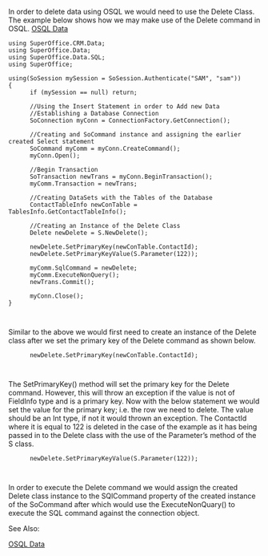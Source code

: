 <properties date="2016-05-10"
SortOrder="12"
/>

In order to delete data using OSQL we would need to use the Delete Class. The example below shows how we may make use of the Delete command in OSQL.  [OSQL Data](../OSQL%20Data/OSQL%20Data.htm) 

```
using SuperOffice.CRM.Data;
using SuperOffice.Data;
using SuperOffice.Data.SQL;
using SuperOffice;
 
using(SoSession mySession = SoSession.Authenticate("SAM", "sam"))
{
      if (mySession == null) return;
 
      //Using the Insert Statement in order to Add new Data
      //Establishing a Database Connection
      SoConnection myConn = ConnectionFactory.GetConnection();
 
      //Creating and SoCommand instance and assigning the earlier
created Select statement
      SoCommand myComm = myConn.CreateCommand();
      myConn.Open();
 
      //Begin Transaction
      SoTransaction newTrans = myConn.BeginTransaction();
      myComm.Transaction = newTrans;
 
      //Creating DataSets with the Tables of the Database
      ContactTableInfo newConTable =
TablesInfo.GetContactTableInfo();
 
      //Creating an Instance of the Delete Class
      Delete newDelete = S.NewDelete();
 
      newDelete.SetPrimaryKey(newConTable.ContactId);
      newDelete.SetPrimaryKeyValue(S.Parameter(122));
                 
      myComm.SqlCommand = newDelete;
      myComm.ExecuteNonQuery();
      newTrans.Commit();
                 
      myConn.Close();
}

 
```

Similar to the above we would first need to create an instance of the Delete class after we set the primary key of the Delete command as shown below.

```
      newDelete.SetPrimaryKey(newConTable.ContactId);

 
```

The SetPrimaryKey() method will set the primary key for the Delete command. However, this will throw an exception if the value is not of FieldInfo type and is a primary key. Now with the below statement we would set the value for the primary key; i.e. the row we need to delete. The value should be an Int type, if not it would thrown an exception. The ContactId where it is equal to 122 is deleted in the case of the example as it has being passed in to the Delete class with the use of the Parameter’s method of the S class.

```
      newDelete.SetPrimaryKeyValue(S.Parameter(122));

 
```

In order to execute the Delete command we would assign the created Delete class instance to the SQlCommand property of the created instance of the SoCommand after which would use the ExecuteNonQuary() to execute the SQL command against the connection object.

See Also:

[OSQL Data](../OSQL%20Data/OSQL%20Data.htm)
